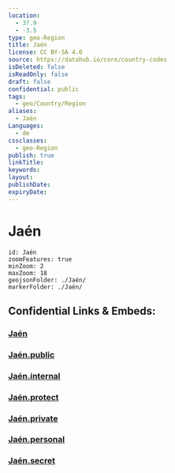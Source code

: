 ```yaml
---
location:
  - 37.9
  - -3.5
type: geo-Region
title: Jaén
license: CC BY-SA 4.0
source: https://datahub.io/core/country-codes
isDeleted: false
isReadOnly: false
draft: false
confidential: public
tags:
  - geo/Country/Region
aliases:
  - Jaén
Languages:
  - de
cssclasses:
  - geo-Region
publish: true
linkTitle:
keywords:
layout:
publishDate:
expiryDate:
---
```


# Jaén

```leaflet
id: Jaén
zoomFeatures: true 
minZoom: 2 
maxZoom: 18
geojsonFolder: ./Jaén/
markerFolder: ./Jaén/
```


## Confidential Links & Embeds: 

### [Jaén](/_Standards/Earth/Continent/Europe/Europe~South/Spain/Provinces~Spain/Andalusia/Jaén.md) 

### [Jaén.public](/_public/Earth/Continent/Europe/Europe~South/Spain/Provinces~Spain/Andalusia/Jaén.public.md) 

### [Jaén.internal](/_internal/Earth/Continent/Europe/Europe~South/Spain/Provinces~Spain/Andalusia/Jaén.internal.md) 

### [Jaén.protect](/_protect/Earth/Continent/Europe/Europe~South/Spain/Provinces~Spain/Andalusia/Jaén.protect.md) 

### [Jaén.private](/_private/Earth/Continent/Europe/Europe~South/Spain/Provinces~Spain/Andalusia/Jaén.private.md) 

### [Jaén.personal](/_personal/Earth/Continent/Europe/Europe~South/Spain/Provinces~Spain/Andalusia/Jaén.personal.md) 

### [Jaén.secret](/_secret/Earth/Continent/Europe/Europe~South/Spain/Provinces~Spain/Andalusia/Jaén.secret.md)

